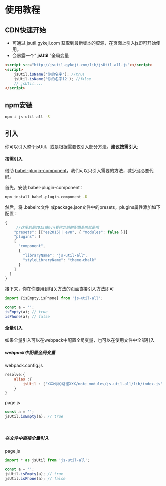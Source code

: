 # 使用教程


## CDN快速开始
+ 可通过 jsutil.gykeji.com 获取到最新版本的资源，在页面上引入js即可开始使用。
+ 会暴露一个“ **jsUtil** ”全局变量

```html
<script src="http://jsutil.gykeji.com/lib/jsUtil.all.js"></script>
<script>
	jsUtil.isName('你的名字'); //true
	jsUtil.isName('你的名字12'); //false
	// jsUtil....
</script>
```
## npm安装
``` sh
npm i js-util-all -S
```


## 引入
你可以引入整个jsUtil，或是根据需要仅引入部分方法。**建议按需引入**;
#### 按需引入
借助 [babel-plugin-component](https://github.com/ElementUI/babel-plugin-component)，我们可以只引入需要的方法，减少没必要代码。

首先，安装 babel-plugin-component：
``` sh
npm install babel-plugin-component -D
```
然后，将 .babelrc文件 或package.json文件中的presets，plugins属性添加如下配置：
```javascript
{
	 //这里的是2015或evn看你之前的配置是啥就是啥
	"presets": [["es2015|| evn", { "modules": false }]]
	"plugins": [
    [
      "component",
      {
        "libraryName": "js-util-all",
        "styleLibraryName": "theme-chalk"
      }
    ]
  ]
}
```
接下来，你在你要用到相关方法的页面直接引入方法即可
```javascript
import {isEmpty,isPhone} from 'js-util-all';

const a = '';
isEmpty(a); // true
isPhone(a); // false
```

#### 全量引入
如果全量引入可以在webpack中配置全局变量，也可以在使用文件中全部引入
##### webpack中配置全局变量
webpack.config.js
```javascript
resolve:{
	alias :{
		jsUtil : ['XXX你的路径XXX/node_modules/js-util-all/lib/index.js','default']
	}
}
```
page.js
```javascript
const a = '';
jsUtil.isEmpty(a); // true
```
<br>

##### 在文件中直接全量引入
page.js
```javascript
import * as jsUtil from 'js-util-all';

const a = '';
jsUtil.isEmpty(a); // true
jsUtil.isPhone(a); // false
```




